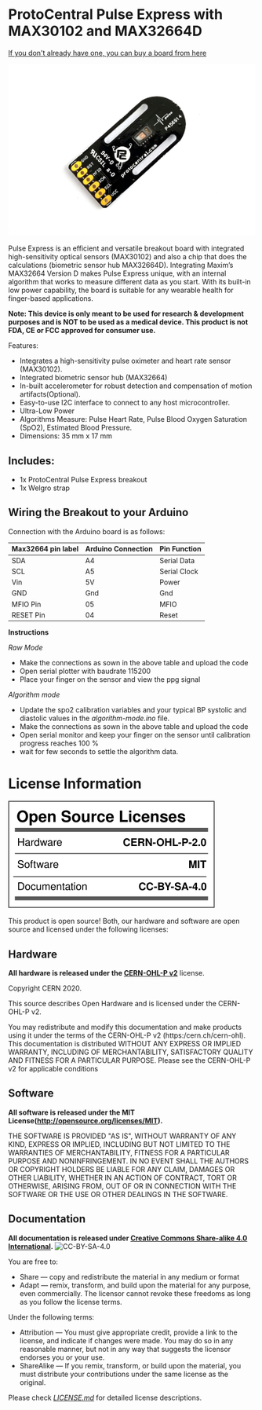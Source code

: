 ProtoCentral Pulse Express with MAX30102 and MAX32664D
================================

[If you don't already have one, you can buy a board from here](https://protocentral.com/product/pulse-express-pulse-ox-heart-rate-sensor-with-max32664/)

![](docs/pulse_exp.jpg)

Pulse Express is an efficient and versatile breakout board with integrated high-sensitivity optical sensors (MAX30102) and also a chip that does the calculations (biometric sensor hub MAX32664D). Integrating Maxim’s MAX32664 Version D makes Pulse Express unique, with an internal algorithm that works to measure different data as you start. With its built-in low power capability, the board is suitable for any wearable health for finger-based applications.

**Note: This device is only meant to be used for research & development purposes and is NOT to be used as a medical device. This product is not FDA, CE or FCC approved for consumer use.** 

Features:
* Integrates a high-sensitivity pulse oximeter and heart rate sensor (MAX30102).
* Integrated biometric sensor hub (MAX32664)
* In-built accelerometer for robust detection and compensation of motion artifacts(Optional).
* Easy-to-use I2C interface to connect to any host microcontroller.
* Ultra-Low Power
* Algorithms Measure:
  Pulse Heart Rate,
  Pulse Blood Oxygen Saturation (SpO2),
  Estimated Blood Pressure.
* Dimensions: 35 mm x 17  mm

Includes:
----------
* 1x ProtoCentral Pulse Express breakout
* 1x Welgro strap

Wiring the Breakout to your Arduino
------------------------------------
Connection with the Arduino board is as follows:
 
 |Max32664 pin label| Arduino Connection  |Pin Function      |
 |----------------- |---------------------|------------------|
 | SDA              | A4                  |  Serial Data     |
 | SCL              | A5                  |  Serial Clock    |
 | Vin              | 5V                  |  Power           |
 | GND              | Gnd                 |  Gnd             |
 | MFIO Pin         | 05                  |  MFIO            |
 | RESET Pin        | 04                  |  Reset           | 


**Instructions**

*Raw Mode*

* Make the connections as sown in the above table and upload the code
* Open serial plotter with baudrate 115200
* Place your finger on the sensor and view the ppg signal

*Algorithm mode*

* Update the spo2 calibration variables and your typical BP systolic and diastolic values in the *algorithm-mode.ino* file.
* Make the connections as sown in the above table and upload the code
* Open serial monitor and keep your finger on the sensor until calibration progress reaches 100 %
* wait for few seconds to settle the algorithm data.

License Information
===================

![License](license_mark.svg)

This product is open source! Both, our hardware and software are open source and licensed under the following licenses:

Hardware
---------

**All hardware is released under the [CERN-OHL-P v2](https://ohwr.org/cern_ohl_p_v2.txt)** license.

Copyright CERN 2020.

This source describes Open Hardware and is licensed under the CERN-OHL-P v2.

You may redistribute and modify this documentation and make products
using it under the terms of the CERN-OHL-P v2 (https:/cern.ch/cern-ohl).
This documentation is distributed WITHOUT ANY EXPRESS OR IMPLIED
WARRANTY, INCLUDING OF MERCHANTABILITY, SATISFACTORY QUALITY
AND FITNESS FOR A PARTICULAR PURPOSE. Please see the CERN-OHL-P v2
for applicable conditions

Software
--------

**All software is released under the MIT License(http://opensource.org/licenses/MIT).**

THE SOFTWARE IS PROVIDED "AS IS", WITHOUT WARRANTY OF ANY KIND, EXPRESS OR IMPLIED, INCLUDING BUT NOT LIMITED TO THE WARRANTIES OF MERCHANTABILITY, FITNESS FOR A PARTICULAR PURPOSE AND NONINFRINGEMENT. IN NO EVENT SHALL THE AUTHORS OR COPYRIGHT HOLDERS BE LIABLE FOR ANY CLAIM, DAMAGES OR OTHER LIABILITY, WHETHER IN AN ACTION OF CONTRACT, TORT OR OTHERWISE, ARISING FROM, OUT OF OR IN CONNECTION WITH THE SOFTWARE OR THE USE OR OTHER DEALINGS IN THE SOFTWARE.

Documentation
-------------
**All documentation is released under [Creative Commons Share-alike 4.0 International](http://creativecommons.org/licenses/by-sa/4.0/).**
![CC-BY-SA-4.0](https://i.creativecommons.org/l/by-sa/4.0/88x31.png)

You are free to:

* Share — copy and redistribute the material in any medium or format
* Adapt — remix, transform, and build upon the material for any purpose, even commercially.
The licensor cannot revoke these freedoms as long as you follow the license terms.

Under the following terms:

* Attribution — You must give appropriate credit, provide a link to the license, and indicate if changes were made. You may do so in any reasonable manner, but not in any way that suggests the licensor endorses you or your use.
* ShareAlike — If you remix, transform, or build upon the material, you must distribute your contributions under the same license as the original.

Please check [*LICENSE.md*](LICENSE.md) for detailed license descriptions.
